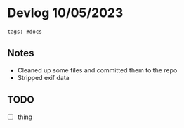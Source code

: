 # Devlog 10/05/2023

```text
tags: #docs
```

## Notes

- Cleaned up some files and committed them to the repo
- Stripped exif data

## TODO

- [ ] thing
